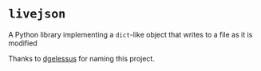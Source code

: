 # `livejson`
A Python library implementing a `dict`-like object that writes to a file as it is modified

Thanks to [dgelessus](https://github.com/dgelessus) for naming this project.
